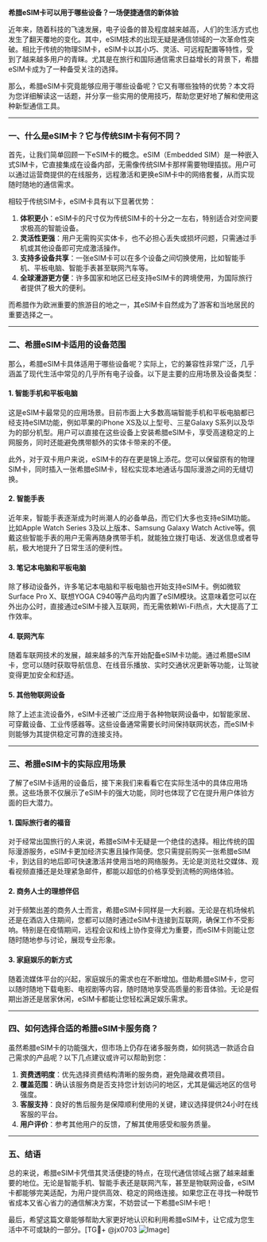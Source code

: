 **希腊eSIM卡可以用于哪些设备？一场便捷通信的新体验**

近年来，随着科技的飞速发展，电子设备的普及程度越来越高，人们的生活方式也发生了翻天覆地的变化。其中，eSIM技术的出现无疑是通信领域的一次革命性突破。相比于传统的物理SIM卡，eSIM卡以其小巧、灵活、可远程配置等特性，受到了越来越多用户的青睐。尤其是在旅行和国际通信需求日益增长的背景下，希腊eSIM卡成为了一种备受关注的选择。

那么，希腊eSIM卡究竟能够应用于哪些设备呢？它又有哪些独特的优势？本文将为您详细解读这一话题，并分享一些实用的使用技巧，帮助您更好地了解和使用这种新型通信工具。

---

### **一、什么是eSIM卡？它与传统SIM卡有何不同？**

首先，让我们简单回顾一下eSIM卡的概念。eSIM（Embedded SIM）是一种嵌入式SIM卡，它直接集成在设备内部，无需像传统SIM卡那样需要物理插拔。用户可以通过运营商提供的在线服务，远程激活和更换eSIM卡中的网络套餐，从而实现随时随地的通信需求。

相较于传统SIM卡，eSIM卡具有以下显著优势：

1. **体积更小**：eSIM卡的尺寸仅为传统SIM卡的十分之一左右，特别适合对空间要求极高的智能设备。
2. **灵活性更强**：用户无需购买实体卡，也不必担心丢失或损坏问题，只需通过手机或其他设备即可完成激活操作。
3. **支持多设备共享**：一张eSIM卡可以在多个设备之间切换使用，比如智能手机、平板电脑、智能手表甚至联网汽车等。
4. **全球漫游更方便**：许多国家和地区已经支持eSIM卡的跨境使用，为国际旅行者提供了极大的便利。

而希腊作为欧洲重要的旅游目的地之一，其eSIM卡自然成为了游客和当地居民的重要选择之一。

---

### **二、希腊eSIM卡适用的设备范围**

那么，希腊eSIM卡具体适用于哪些设备呢？实际上，它的兼容性非常广泛，几乎涵盖了现代生活中常见的几乎所有电子设备。以下是主要的应用场景及设备类型：

#### **1. 智能手机和平板电脑**
这是eSIM卡最常见的应用场景。目前市面上大多数高端智能手机和平板电脑都已经支持eSIM功能，例如苹果的iPhone XS及以上型号、三星Galaxy S系列以及华为的部分机型。用户可以直接在这些设备上安装希腊eSIM卡，享受高速稳定的上网服务，同时还能避免携带额外的实体卡带来的不便。

此外，对于双卡用户来说，eSIM卡的存在更是锦上添花。您可以保留原有的物理SIM卡，同时插入一张希腊eSIM卡，轻松实现本地通话与国际漫游之间的无缝切换。

#### **2. 智能手表**
近年来，智能手表逐渐成为时尚潮人的必备单品，而它们大多也支持eSIM功能。比如Apple Watch Series 3及以上版本、Samsung Galaxy Watch Active等。佩戴这些智能手表的用户无需再随身携带手机，就能独立拨打电话、发送信息或者导航，极大地提升了日常生活的便利性。

#### **3. 笔记本电脑和平板电脑**
除了移动设备外，许多笔记本电脑和平板电脑也开始支持eSIM卡。例如微软Surface Pro X、联想YOGA C940等产品均内置了eSIM模块。这意味着您可以在外出办公时，直接通过eSIM卡接入互联网，而无需依赖Wi-Fi热点，大大提高了工作效率。

#### **4. 联网汽车**
随着车联网技术的发展，越来越多的汽车开始配备eSIM卡功能。通过希腊eSIM卡，您可以随时获取导航信息、在线音乐播放、实时交通状况更新等功能，让驾驶变得更加安全和舒适。

#### **5. 其他物联网设备**
除了上述主流设备外，eSIM卡还被广泛应用于各种物联网设备中，如智能家居、可穿戴设备、工业传感器等。这些设备通常需要长时间保持联网状态，而eSIM卡则能够为其提供稳定可靠的连接支持。

---

### **三、希腊eSIM卡的实际应用场景**

了解了eSIM卡适用的设备后，接下来我们来看看它在实际生活中的具体应用场景。这些场景不仅展示了eSIM卡的强大功能，同时也体现了它在提升用户体验方面的巨大潜力。

#### **1. 国际旅行者的福音**
对于经常出国旅行的人来说，希腊eSIM卡无疑是一个绝佳的选择。相比传统的国际漫游服务，eSIM卡更加经济实惠且操作简便。您只需提前购买一张希腊eSIM卡，到达目的地后即可快速激活并使用当地的网络服务。无论是浏览社交媒体、观看视频直播还是处理紧急邮件，都能以超低的价格享受到流畅的网络体验。

#### **2. 商务人士的理想伴侣**
对于频繁出差的商务人士而言，希腊eSIM卡同样是一大利器。无论是在机场候机还是在酒店入住期间，您都可以随时通过eSIM卡连接到互联网，确保工作不受影响。特别是在疫情期间，远程会议和线上协作变得尤为重要，而eSIM卡则能让您随时随地参与讨论，展现专业形象。

#### **3. 家庭娱乐的新方式**
随着流媒体平台的兴起，家庭娱乐的需求也在不断增加。借助希腊eSIM卡，您可以随时随地下载电影、电视剧等内容，随时随地享受高质量的影音体验。无论是假期出游还是居家休闲，eSIM卡都能让您轻松满足娱乐需求。

---

### **四、如何选择合适的希腊eSIM卡服务商？**

虽然希腊eSIM卡的功能强大，但市场上仍存在诸多服务商，如何挑选一款适合自己需求的产品呢？以下几点建议或许可以帮助到您：

1. **资费透明度**：优先选择资费结构清晰的服务商，避免隐藏收费项目。
2. **覆盖范围**：确认该服务商是否支持您计划访问的地区，尤其是偏远地区的信号强度。
3. **客服支持**：良好的售后服务是保障顺利使用的关键，建议选择提供24小时在线客服的平台。
4. **用户评价**：参考其他用户的反馈，了解其使用感受和服务质量。

---

### **五、结语**

总的来说，希腊eSIM卡凭借其灵活便捷的特点，在现代通信领域占据了越来越重要的地位。无论是智能手机、智能手表还是联网汽车，甚至是物联网设备，eSIM卡都能够完美适配，为用户提供高效、稳定的网络连接。如果您正在寻找一种既节省成本又省心省力的通信解决方案，不妨尝试一下希腊eSIM卡吧！

最后，希望这篇文章能够帮助大家更好地认识和利用希腊eSIM卡，让它成为您生活中不可或缺的一部分。[TG💪+ @jx0703 ![Image](https://github.com/user-attachments/assets/dbca1d08-cadb-493c-b0ec-ad6f7a83f270)]
